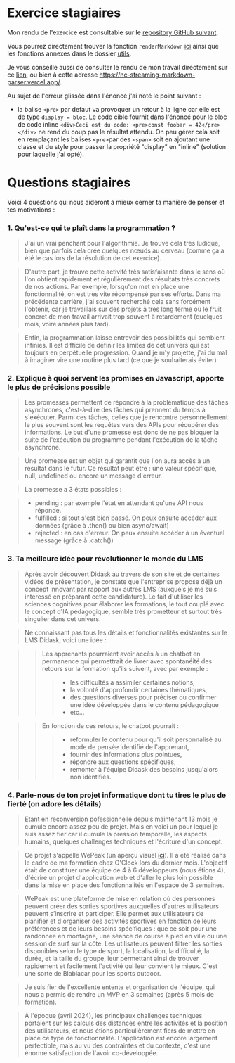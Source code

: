 # Exercice stagiaires

Mon rendu de l'exercice est consultable sur le [repository GitHub suivant](https://github.com/NicolasChambon/Candidature-Didask).

Vous pourrez directement trouver la fonction `renderMarkdown` [ici](https://github.com/NicolasChambon/Candidature-Didask/blob/main/src/index.ts) ainsi que les fonctions annexes dans le dossier [utils](https://github.com/NicolasChambon/Candidature-Didask/tree/main/src/utils).

Je vous conseille aussi de consulter le rendu de mon travail directement sur ce [lien](https://nc-streaming-markdown-parser.vercel.app/), ou bien à cette adresse https://nc-streaming-markdown-parser.vercel.app/.

Au sujet de l'erreur glissée dans l'énoncé j'ai noté le point suivant :

- la balise `<pre>` par defaut va provoquer un retour à la ligne car elle est de type `display = bloc`. Le code cible fournit dans l'énoncé pour le bloc de code inline `<div>Ceci est du code: <pre>const foobar = 42</pre></div>` ne rend du coup pas le résultat attendu. On peu gérer cela soit en remplaçant les balises `<pre>`par des `<span>` soit en ajoutant une classe et du style pour passer la propriété "display" en "inline" (solution pour laquelle j'ai opté).

# Questions stagiaires

Voici 4 questions qui nous aideront à mieux cerner ta manière de penser et tes motivations :

### 1. Qu'est-ce qui te plaît dans la programmation ?

> J'ai un vrai penchant pour l'algorithmie. Je trouve cela très ludique, bien que parfois cela crée quelques nœuds au cerveau (comme ça a été le cas lors de la résolution de cet exercice).

> D'autre part, je trouve cette activité très satisfaisante dans le sens où l'on obtient rapidement et régulièrement des résultats très concrets de nos actions. Par exemple, lorsqu'on met en place une fonctionnalité, on est très vite récompensé par ses efforts. Dans ma précédente carrière, j'ai souvent recherché cela sans forcément l'obtenir, car je travaillais sur des projets à très long terme où le fruit concret de mon travail arrivait trop souvent à retardement (quelques mois, voire années plus tard).

> Enfin, la programmation laisse entrevoir des possibilités qui semblent infinies. Il est difficile de définir les limites de cet univers qui est toujours en perpétuelle progression. Quand je m'y projette, j'ai du mal à imaginer vire une routine plus tard (ce que je souhaiterais éviter).

### 2. Explique à quoi servent les promises en Javascript, apporte le plus de précisions possible

> Les promesses permettent de répondre à la problématique des tâches asynchrones, c'est-à-dire des tâches qui prennent du temps à s'exécuter. Parmi ces tâches, celles que je rencontre personnellement le plus souvent sont les requêtes vers des APIs pour récupérer des informations. Le but d'une promesse est donc de ne pas bloquer la suite de l'exécution du programme pendant l'exécution de la tâche asynchrone.

> Une promesse est un objet qui garantit que l'on aura accès à un résultat dans le futur. Ce résultat peut être : une valeur spécifique, null, undefined ou encore un message d'erreur.

> La promesse a 3 états possibles :

> - pending : par exemple l'état en attendant qu'une API nous réponde.
> - fulfilled : si tout s'est bien passé. On peux ensuite accéder aux données (grâce à .then() ou bien async/await)
> - rejected : en cas d'erreur. On peux ensuite accéder à un éventuel message (grâce à .catch())

### 3. Ta meilleure idée pour révolutionner le monde du LMS

> Après avoir découvert Didask au travers de son site et de certaines vidéos de présentation, je constate que l'entreprise propose déjà un concept innovant par rapport aux autres LMS (auxquels je me suis intéressé en préparant cette candidature). Le fait d'utiliser les sciences cognitives pour élaborer les formations, le tout couplé avec le concept d'IA pédagogique, semble très prometteur et surtout très singulier dans cet univers.

> Ne connaissant pas tous les détails et fonctionnalités existantes sur le LMS Didask, voici une idée :

> > Les apprenants pourraient avoir accès à un chatbot en permanence qui permettrait de livrer avec spontanéité des retours sur la formation qu'ils suivent, avec par exemple :
> >
> > > - les difficultés à assimiler certaines notions,
> > > - la volonté d'approfondir certaines thématiques,
> > > - des questions diverses pour préciser ou confirmer une idée développée dans le contenu pédagogique
> > > - etc...

> > En fonction de ces retours, le chatbot pourrait :
> >
> > > - reformuler le contenu pour qu'il soit personnalisé au mode de pensée identifié de l'apprenant,
> > > - fournir des informations plus pointues,
> > > - répondre aux questions spécifiques,
> > > - remonter à l'équipe Didask des besoins jusqu'alors non identifiés.

### 4. Parle-nous de ton projet informatique dont tu tires le plus de fierté (on adore les détails)

> Etant en reconversion pofessionnelle depuis maintenant 13 mois je cumule encore assez peu de projet. Mais en voici un pour lequel je suis assez fier car il cumule la pression temporelle, les aspects humains, quelques challenges techniques et l'écriture d'un concept.

> Ce projet s'appelle WePeak (un aperçu visuel [ici](https://www.youtube.com/watch?v=8VLv32U0A9Q)). Il a été réalisé dans le cadre de ma formation chez O'Clock lors du dernier mois. L'objectif était de constituer une équipe de 4 à 6 développeurs (nous étions 4), d'écrire un projet d'application web et d'aller le plus loin possible dans la mise en place des fonctionnalités en l'espace de 3 semaines.

> WePeak est une plateforme de mise en relation où des personnes peuvent créer des sorties sportives auxquelles d'autres utilisateurs peuvent s’inscrire et participer. Elle permet aux utilisateurs de planifier et d'organiser des activités sportives en fonction de leurs préférences et de leurs besoins spécifiques : que ce soit pour une randonnée en montagne, une séance de course à pied en ville ou une session de surf sur la côte. Les utilisateurs peuvent filtrer les sorties disponibles selon le type de sport, la localisation, la difficulté, la durée, et la taille du groupe, leur permettant ainsi de trouver rapidement et facilement l'activité qui leur convient le mieux. C'est une sorte de Blablacar pour les sports outdoor.

> Je suis fier de l'excellente entente et organisation de l'équipe, qui nous a permis de rendre un MVP en 3 semaines (après 5 mois de formation).

> À l'époque (avril 2024), les principaux challenges techniques portaient sur les calculs des distances entre les activités et la position des utilisateurs, et nous étions particulièrement fiers de mettre en place ce type de fonctionnalité. L'application est encore largement perfectible, mais au vu des contraintes et du contexte, c'est une énorme satisfaction de l'avoir co-développée.
